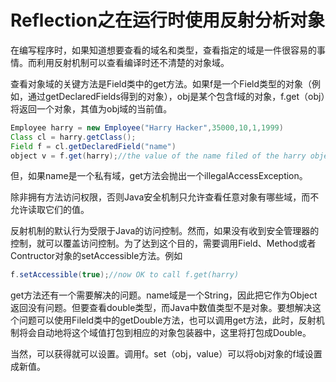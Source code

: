# Reflection之在运行时使用反射分析对象

在编写程序时，如果知道想要查看的域名和类型，查看指定的域是一件很容易的事情。而利用反射机制可以查看编译时还不清楚的对象域。

查看对象域的关键方法是Field类中的get方法。如果f是一个Field类型的对象（例如，通过getDeclaredFields得到的对象），obj是某个包含f域的对象，f.get（obj）将返回一个对象，其值为obj域的当前值。

```Java
Employee harry = new Employee("Harry Hacker",35000,10,1,1999)
Class cl = harry.getClass();
Field f = cl.getDeclaredField("name")
object v = f.get(harry);//the value of the name filed of the harry object
```

但，如果name是一个私有域，get方法会抛出一个illegalAccessException。

除非拥有方法访问权限，否则Java安全机制只允许查看任意对象有哪些域，而不允许读取它们的值。

反射机制的默认行为受限于Java的访问控制。然而，如果没有收到安全管理器的控制，就可以覆盖访问控制。为了达到这个目的，需要调用Field、Method或者Contructor对象的setAccessible方法。例如

```Java
f.setAccessible(true);//now OK to call f.get(harry)
```

get方法还有一个需要解决的问题。name域是一个String，因此把它作为Object返回没有问题。但要查看double类型，而Java中数值类型不是对象。要想解决这个问题可以使用Fileld类中的getDouble方法，也可以调用get方法，此时，反射机制将会自动地将这个域值打包到相应的对象包装器中，这里将打包成Double。

当然，可以获得就可以设置。调用f。set（obj，value）可以将obj对象的f域设置成新值。